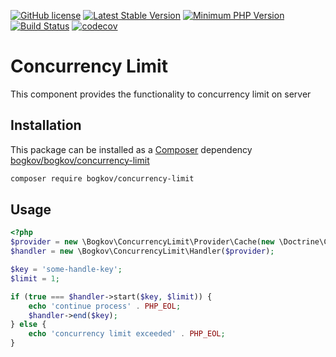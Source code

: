 [![GitHub license](https://img.shields.io/badge/license-MIT-blue.svg)](https://raw.githubusercontent.com/bogkov/concurrency-limit/master/LICENSE)
[![Latest Stable Version](https://img.shields.io/packagist/v/bogkov/concurrency-limit.svg)](https://packagist.org/packages/bogkov/concurrency-limit)
[![Minimum PHP Version](https://img.shields.io/badge/php-%3E%3D%207.0-8892BF.svg)](https://php.net/)
[![Build Status](https://travis-ci.org/bogkov/concurrency-limit.svg)](https://travis-ci.org/bogkov/concurrency-limit)
[![codecov](https://img.shields.io/codecov/c/github/bogkov/concurrency-limit.svg)](https://codecov.io/gh/bogkov/concurrency-limit)

# Concurrency Limit

This component provides the functionality to concurrency limit on server

## Installation

This package can be installed as a [Composer](https://getcomposer.org/) dependency [bogkov/bogkov/concurrency-limit](https://packagist.org/packages/bogkov/concurrency-limit)

```bash
composer require bogkov/concurrency-limit
```

## Usage

```php
<?php
$provider = new \Bogkov\ConcurrencyLimit\Provider\Cache(new \Doctrine\Common\Cache\ArrayCache());
$handler = new \Bogkov\ConcurrencyLimit\Handler($provider);

$key = 'some-handle-key';
$limit = 1;

if (true === $handler->start($key, $limit)) {
    echo 'continue process' . PHP_EOL;
    $handler->end($key);
} else {
    echo 'concurrency limit exceeded' . PHP_EOL;
}
```